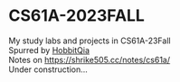 # CS61A-2023FALL

My study labs and projects in CS61A-23Fall  
Spurred by [HobbitQia](https://github.com/HobbitQia)  
Notes on <https://shrike505.cc/notes/cs61a/>  
Under construction...